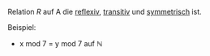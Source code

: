 Relation *R* auf A die [reflexiv](Reflexivität), [transitiv](Transitivität) und [symmetrisch](Symmetrie) ist. 

Beispiel:
- x mod 7 = y mod 7 auf $\mathbb N$ 